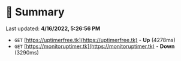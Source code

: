 # 📖 Summary
Last updated: **4/16/2022, 5:26:56 PM**

- `GET` [https://uptimerfree.tk](https://uptimerfree.tk) - **Up** (4278ms)
- `GET` [https://monitoruptimer.tk](https://monitoruptimer.tk) - **Down** (3290ms)
